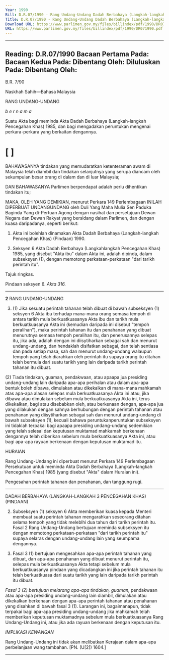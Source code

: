 ```yaml
---
Year: 1990
Bill: D.R.07/1990 - Rang Undang-Undang Dadah Berbahaya (Langkah-langkah Pencegahan Khas) (Pindaan) 1990 (Lulus)
Title: D.R.07/1990 - Rang Undang-Undang Dadah Berbahaya (Langkah-langkah Pencegahan Khas) (Pindaan) 1990 (Lulus)
Download URL: https://www.parlimen.gov.my/files/billindex/pdf/1990/DR071990.pdf
URL: https://www.parlimen.gov.my/files/billindex/pdf/1990/DR071990.pdf
---
```

---
Reading:
D.R.07/1990
Bacaan Pertama Pada:
Bacaan Kedua Pada:
Dibentang Oleh:
Diluluskan Pada:
Dibentang Oleh:
---

B.R. 7/90

Naskhah Sahih—Bahasa Malaysia

RANG UNDANG-UNDANG

_b e r n a m a_

Suatu Akta bagi meminda Akta Dadah Berbahaya
(Langkah-langkah Pencegahan Khas) 1985, dan bagi
mengadakan peruntukan mengenai perkara-perkara
yang berkaitan dengannya.

# [ ]

BAHAWASANYA tindakan yang memudaratkan
ketenteraman awam di Malaysia telah diambil dan
tindakan selanjutnya yang serupa diancam oleh
sekumpulan besar orang di dalam dan di luar Malaysia;

DAN BAHAWASANYA Parlimen berpendapat adalah
perlu dihentikan tindakan itu;

MAKA, OLEH YANG DEMIKIAN, menurut Perkara 149
Perlembagaan INILAH DIPERBUAT UNDANGUNDANG oleh Duli Yang Maha Mulia Sen Paduka
Baginda Yang di-Pertuan Agong dengan nasihat dan
persetujuan Dewan Negara dan Dewan Rakyat yang
bersidang dalam Parlimen, dan dengan kuasa
daripadanya, seperti berikut:

1. Akta ini bolehlah dinamakan Akta Dadah
Berbahaya (Langkah-langkah Pencegahan Khas)
(Pindaan) 1990.

2. Seksyen 6 Akta Dadah Berbahaya (Langkahlangkah Pencegahan Khas) 1985, yang disebut "Akta
ibu" dalam Akta ini, adalah dipinda, dalam subseksyen
(1), dengan memotong perkataan-perkataan "dari
tarikh perintah itu".


Tajuk
ringkas.

Pindaan
seksyen 6.
_Akta 316._


-----

**2** RANG UNDANG-UNDANG

3. (1) Jika sesuatu perintah tahanan telah dibuat di
bawah subseksyen (1) seksyen 6 Akta ibu terhadap
mana-mana orang semasa tempoh di antara tarikh mula
berkuatkuasanya Akta ibu dan tarikh mula
berkuatkuasanya Akta ini (kemudian daripada ini
disebut "tempoh peralihan"), maka perintah tahanan
itu dan penahanan yang dibuat menurutnya semasa
tempoh peralihan itu, dan penerusannya selepas itu,
jika ada, adalah dengan ini diisytiharkan sebagai sah
dan menurut undang-undang, dan hendaklah disifatkan
sebagai, dan telah sentiasa dan pada setiap masa, sah
dan menurut undang-undang walaupun tempoh yang
telah diarahkan oleh perintah itu supaya orang itu
ditahan telah bermula dari suatu tarikh yang lain
daripada tarikh perintah tahanan itu dibuat.

(2) Tiada tindakan, guaman, pendakwaan, atau apaapa jua presiding undang-undang lain daripada apa-apa
perihalan atau dalam apa-apa bentuk boleh dibawa,
dimulakan atau dikekalkan di mana-mana mahkamah
atas apa-apa alasan selepas mula berkuatkuasanya
Akta ini atau, jika dibawa atau dimulakan sebelum
mula berkuatkuasanya Akta ini, terus dikekalkan, bagi
atau disebabkan oleh, atau berkenaan dengan, apa-apa
jua yang dilakukan dengan sahnya berhubungan
dengan perintah tahanan atau penahanan yang
diisytiharkan sebagai sah dan menurut undang-undang
di bawah subseksyen (1), kecuali bahawa peruntukanperuntukan subseksyen ini tidaklah terpakai bagi apaapa presiding undang-undang sedemikian yang telah
selesai dan keputusan muktamad mahkamah
berkenaan dengannya telah diberikan sebelum mula
berkuatkuasanya Akta ini, atau bagi apa-apa rayuan
berkenaan dengan keputusan muktamad itu.

HURAIAN

Rang Undang-Undang ini diperbuat menurut Perkara 149
Perlembagaan Persekutuan untuk meminda Akta Dadah
Berbahaya (Langkah-langkah Pencegahan Khas) 1985 (yang
disebut "Akta" dalam Huraian ini).


Pengesahan
perintah
tahanan dan
penahanan,
dan tanggung
rugi.


-----

DADAH BERBAHAYA (LANGKAH-LANGKAH 3
PENCEGAHAN KHAS) (PINDAAN)

2. Subseksyen (1) seksyen 6 Akta memberikan kuasa kepada
Menteri membuat suatu perintah tahanan mengarahkan seseorang
ditahan selama tempoh yang tidak meleblhi dua tahun dari tarikh
perintah itu. Fasal 2 Rang Undang-Undang bertujuan meminda
subseksyen itu dengan memotong perkataan-perkataan "dari
tarikh perintah itu" supaya selaras dengan undang-undang lain
yang seumpama dengannya.

3. Fasal 3 (1) bertujuan mengesahkan apa-apa perintah tahanan
yang dibuat, dan apa-apa penahanan yang dibuat menurut
perintah itu, selepas mula berkuatkuasanya Akta tetapi sebelum
mula berkuatkuasanya pindaan yang dicadangkan ini jika perintah
tahanan itu telah berkuatkuasa dari suatu tarikh yang lain
daripada tarikh perintah itu dibuat.

_Fasal 3 (2) bertujuan melarang apa-apa tindakan, guaman,_
pendakwaan atau apa-apa presiding undang-undang lain diambil,
dimulakan atau dikekalkan berkenaan dengan apa-apa perintah
tahanan atau penahanan yang disahkan di bawah fasal 3 (1).
Larangan ini, bagaimanapun, tidak terpakai bagi apa-apa
presiding undang-undang jika mahkamah telah memberikan
keputusan muktamadnya sebelum mula berkuatkuasanya Rang
Undang-Undang ini, atau jika ada rayuan berkenaan dengan
keputusan itu.

_IMPLIKASI_ _KEWANGAN_

Rang Undang-Undang ini tidak akan melibatkan Kerajaan dalam
apa-apa perbelanjaan wang tambahan. [PN. (U[2]) 1604.]


-----


